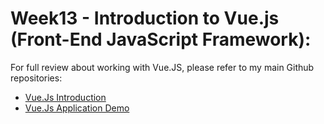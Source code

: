# Week13 - Introduction to Vue.js (Front-End JavaScript Framework):
For full review about working with Vue.JS, please refer to my main Github repositories:
-  [Vue.Js Introduction](https://github.com/anmarjarjees/vue.js-intro)
-  [Vue.Js Application Demo](https://github.com/anmarjarjees/vue.js-basic-app)